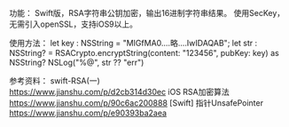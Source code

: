 
功能：
Swift版，RSA字符串公钥加密，输出16进制字符串结果。
使用SecKey，无需引入openSSL，支持iOS9以上。

使用方法：
let key : NSString = "MIGfMA0....略....IwIDAQAB";
let str : NSString? = RSACrypto.encryptString(content: "123456", pubKey: key) as NSString?
NSLog("%@", str ?? "err")

参考资料：
swift-RSA(一)   
https://www.jianshu.com/p/d2cb314d30ec
iOS RSA加密算法  
https://www.jianshu.com/p/90c6ac200888
[Swift] 指针UnsafePointer  
https://www.jianshu.com/p/e90393ba2aea
